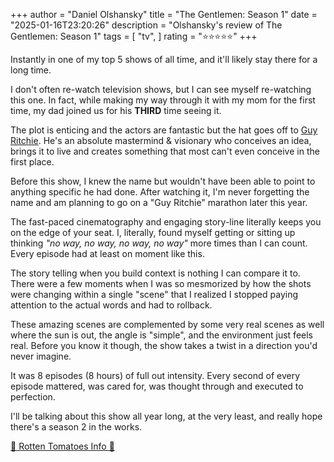 +++
author = "Daniel Olshansky"
title = "The Gentlemen: Season 1"
date = "2025-01-16T23:20:26"
description = "Olshansky's review of The Gentlemen: Season 1"
tags = [
    "tv",
]
rating = "⭐⭐⭐⭐⭐"
+++

Instantly in one of my top 5 shows of all time, and it'll likely stay there for a long time.

I don't often re-watch television shows, but I can see myself re-watching this one.
In fact, while making my way through it with my mom for the first time, my dad
joined us for his **THIRD** time seeing it.

The plot is enticing and the actors are fantastic but the hat goes off to [Guy Ritchie](https://en.wikipedia.org/wiki/Guy_Ritchie).
He's an absolute mastermind & visionary who conceives an idea, brings it to live
and creates something that most can't even conceive in the first place.

Before this show, I knew the name but wouldn't have been able to point to anything
specific he had done. After watching it, I'm never forgetting the name and am
planning to go on a "Guy Ritchie" marathon later this year.

The fast-paced cinematography and engaging story-line literally keeps you on
the edge of your seat. I, literally, found myself getting or sitting up thinking
_"no way, no way, no way, no way"_ more times than I can count. Every episode
had at least on moment like this.

The story telling when you build context is nothing I can compare it to. There
were a few moments when I was so mesmorized by how the shots were changing within
a single "scene" that I realized I stopped paying attention to the actual words
and had to rollback.

These amazing scenes are complemented by some very real scenes as well where the
sun is out, the angle is "simple", and the environment just feels real. Before you
know it though, the show takes a twist in a direction you'd never imagine.

It was 8 episodes (8 hours) of full out intensity. Every second of every episode
mattered, was cared for, was thought through and executed to perfection.

I'll be talking about this show all year long, at the very least, and really hope
there's a season 2 in the works.

[🍅 Rotten Tomatoes Info 🍅](https://www.rottentomatoes.com/tv/the_gentlemen/s01)
